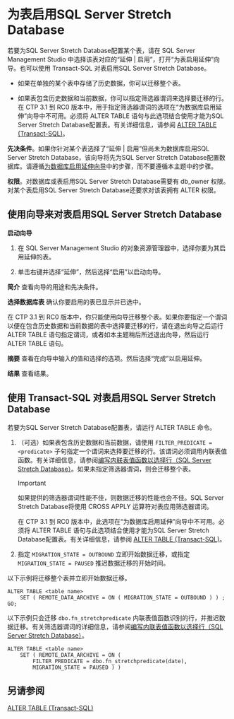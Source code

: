 <properties
	pageTitle="为表启用SQL Server Stretch Database | Azure"
	description="了解如何为SQL Server Stretch Database配置表。"
	services="sql-server-stretch-database"
	documentationCenter=""
	authors="douglasl"
	manager="jhubbard"
	editor="monicar"/>

<tags
	ms.service="sql-server-stretch-database"
	ms.date="02/26/2016"
	wacn.date="03/10/2016"/>

# 为表启用SQL Server Stretch Database

若要为SQL Server Stretch Database配置某个表，请在 SQL Server Management Studio 中选择该表对应的“延伸 | 启用”，打开“为表启用延伸”向导。也可以使用 Transact-SQL 对表启用SQL Server Stretch Database。

-   如果在单独的某个表中存储了历史数据，你可以迁移整个表。

-   如果表包含历史数据和当前数据，你可以指定筛选器谓词来选择要迁移的行。在 CTP 3.1 到 RC0 版本中，用于指定筛选器谓词的选项在“为数据库启用延伸”向导中不可用。必须将 ALTER TABLE 语句与此选项结合使用才能为SQL Server Stretch Database配置表。有关详细信息，请参阅 [ALTER TABLE (Transact-SQL)](https://msdn.microsoft.com/zh-cn/library/ms190273.aspx)。

**先决条件**。如果你针对某个表选择了“延伸 | 启用”但尚未为数据库启用SQL Server Stretch Database，该向导将先为SQL Server Stretch Database配置数据库。请遵循[为数据库启用延伸向导](/documentation/articles/sql-server-stretch-database-wizard)中的步骤，而不要遵循本主题中的步骤。

**权限**。对数据库或表启用SQL Server Stretch Database需要有 db\_owner 权限。对某个表启用SQL Server Stretch Database还要求对该表拥有 ALTER 权限。

## <a name="EnableWizardTable"></a>使用向导来对表启用SQL Server Stretch Database
**启动向导**
1.  在 SQL Server Management Studio 的对象资源管理器中，选择你要为其启用延伸的表。

2.  单击右键并选择“延伸”，然后选择“启用”以启动向导。

**简介**
查看向导的用途和先决条件。

**选择数据库表**
确认你要启用的表已显示并已选中。

在 CTP 3.1 到 RC0 版本中，你只能使用向导迁移整个表。如果你要指定一个谓词以便在包含历史数据和当前数据的表中选择要迁移的行，请在退出向导之后运行 ALTER TABLE 语句指定谓词，或者如本主题稍后所述退出向导，然后运行 ALTER TABLE 语句。

**摘要**
查看在向导中输入的值和选择的选项。然后选择“完成”以启用延伸。

**结果**
查看结果。

## <a name="EnableTSQLTable"></a>使用 Transact-SQL 对表启用SQL Server Stretch Database
若要为SQL Server Stretch Database配置表，请运行 ALTER TABLE 命令。

1.  （可选）如果表包含历史数据和当前数据，请使用 `FILTER_PREDICATE = <predicate>` 子句指定一个谓词来选择要迁移的行。该谓词必须调用内联表值函数。有关详细信息，请参阅[编写内联表值函数以选择行（SQL Server Stretch Database）](/documentation/articles/sql-server-stretch-database-predicate-function)。如果未指定筛选器谓词，则会迁移整个表。

    > [!IMPORTANT]
    > 如果提供的筛选器谓词性能不佳，则数据迁移的性能也会不佳。SQL Server Stretch Database将使用 CROSS APPLY 运算符对表应用筛选器谓词。

    在 CTP 3.1 到 RC0 版本中，此选项在“为数据库启用延伸”向导中不可用。必须将 ALTER TABLE 语句与此选项结合使用才能为SQL Server Stretch Database配置表。有关详细信息，请参阅 [ALTER TABLE (Transact-SQL)](https://msdn.microsoft.com/library/ms190273.aspx)。

2.  指定 `MIGRATION_STATE = OUTBOUND` 立即开始数据迁移，或指定 `MIGRATION_STATE = PAUSED` 推迟数据迁移的开始时间。

以下示例将迁移整个表并立即开始数据迁移。

```tsql
ALTER TABLE <table name>
    SET ( REMOTE_DATA_ARCHIVE = ON ( MIGRATION_STATE = OUTBOUND ) ) ;
GO;
```
以下示例只会迁移 `dbo.fn_stretchpredicate` 内联表值函数识别的行，并推迟数据迁移。有关筛选器谓词的详细信息，请参阅[编写内联表值函数以选择行（SQL Server Stretch Database）](/documentation/articles/sql-server-stretch-database-predicate-function)。

```tsql
ALTER TABLE <table name>
    SET ( REMOTE_DATA_ARCHIVE = ON (
        FILTER_PREDICATE = dbo.fn_stretchpredicate(date),
        MIGRATION_STATE = PAUSED ) )
```

## 另请参阅
[ALTER TABLE (Transact-SQL)](https://msdn.microsoft.com/zh-cn/library/ms190273.aspx)

<!---HONumber=Mooncake_0307_2016-->